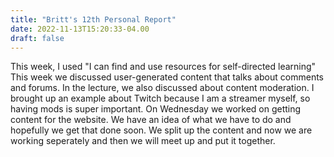 ```yaml
---
title: "Britt's 12th Personal Report"
date: 2022-11-13T15:20:33-04.00
draft: false
---
```


This week, I used "I can find and use resources for self-directed learning" This week we discussed user-generated content that talks about comments and forums. In the lecture, we also discussed about content moderation. I brought up an example about Twitch because I am a streamer myself, so having mods is super important. On Wednesday we worked on getting content for the website. We have an idea of what we have to do and hopefully we get that done soon. We split up the content and now we are working seperately and then we will meet up and put it together. 
